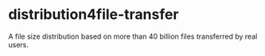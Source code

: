 # distribution4file-transfer
A file size distribution based on more than 40 billion files transferred by real users.

